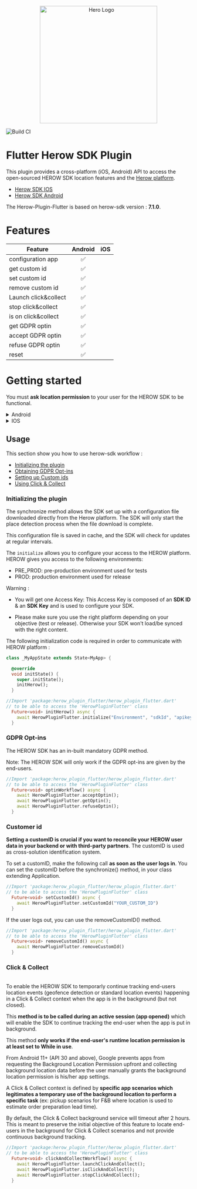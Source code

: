 <p align="center">
  <a href="https://www.herow.io/" target="blank"><img src="https://uploads-ssl.webflow.com/5ef0d4414918620b0477c25e/5ef21969897eb53ed7491072_logo_tech-herow-300x150.png" width="320" alt="Hero Logo" /></a>
</p>

![Build CI](https://github.com/github/herowio/herow-plugin-flutter/actions/workflows/flutter-ci.yml/badge.svg?event=pull_request)

# Flutter Herow SDK Plugin

This plugin provides a cross-platform (iOS, Android) API to access the open-sourced HEROW SDK
location features and the [Herow platform](https://herow.io).

* [Herow SDK IOS](https://github.com/herowio/herow-sdk-ios)
* [Herow SDK Android](https://github.com/herowio/herow-sdk-android)

The Herow-Plugin-Flutter is based on herow-sdk version : **7.1.0**.

# Features 

| Feature                        | Android  | iOS    | 
| -------                        |:-------: | :-----:|
| configuration app              |✅        |        |
| get custom id                  |✅        |        |
| set custom id                  |✅        |        |
| remove custom id               |✅        |        |
| Launch click&collect           |✅        |        |
| stop click&collect             |✅        |        |
| is on click&collect            |✅        |        |
| get GDPR optin                 |✅        |        |
| accept GDPR optin              |✅        |        |
| refuse GDPR optin              |✅        |        |
| reset                          |✅        |        |


# Getting started

You must **ask location permission** to your user for the HEROW SDK to be functional.

<details>
<summary>Android</summary>

Add location permission in your `AndroidManifests.xml` : 

```xml
    <uses-permission android:name="android.permission.ACCESS_COARSE_LOCATION" />
    <uses-permission android:name="android.permission.ACCESS_FINE_LOCATION" />
    <uses-permission android:name="android.permission.ACCESS_BACKGROUND_LOCATION" />
```

</details>

<details>
<summary>IOS</summary>

**Not Implemented yet**

</details>


## Usage

This section show you how to use herow-sdk workflow : 

 - [Initializing the plugin](#initializing-the-plugin)
 - [Obtaining GDPR Opt-ins](#gdpr-opt-ins)
 - [Setting up Custom ids](#customer-id)
 - [Using Click & Collect](#click--collect)

### Initializing the plugin

The synchronize method allows the SDK set up with a configuration file downloaded directly from the Herow platform. The SDK will only start the place detection process when the file download is complete.

This configuration file is saved in cache, and the SDK will check for updates at regular intervals.

The `initialize` allows you to configure your access to the HEROW platform. HEROW gives you access to the following environments:

- PRE_PROD: pre-production environment used for tests
- PROD: production environment used for release


Warning :

- You will get one Access Key: This Access Key is composed of an **SDK ID** & an **SDK Key** and is used to configure your SDK.

- Please make sure you use the right platform depending on your objective (test or release). Otherwise your SDK won't load/be synced with the right content.
  

The following initialization code is required in order to communicate with HEROW platform : 

```dart
class _MyAppState extends State<MyApp> {

  @override
  void initState() {
    super.initState();
    initHerow();
  }

//Import 'package:herow_plugin_flutter/herow_plugin_flutter.dart'
// to be able to access the 'HerowPluginFlutter' class
  Future<void> initHerow() async {
    await HerowPluginFlutter.initialize("Environment", "sdkId", "apikey");
  }
```

### GDPR Opt-ins

The HEROW SDK has an in-built mandatory GDPR method.

Note: The HEROW SDK will only work if the GDPR opt-ins are given by the end-users.

```dart
//Import 'package:herow_plugin_flutter/herow_plugin_flutter.dart'
// to be able to access the 'HerowPluginFlutter' class
  Future<void> optinWorkflow() async {
    await HerowPluginFlutter.acceptOptin();
    await HerowPluginFlutter.getOptin();
    await HerowPluginFlutter.refuseOptin();
  }
```

### Customer id

**Setting a customID is crucial if you want to reconcile your HEROW user data in your backend or with third-party partners**. The customID is used as cross-solution identification system.


To set a customID, make the following call **as soon as the user logs in**. You can set the customID before the synchronize() method, in your class extending Application.

```dart
//Import 'package:herow_plugin_flutter/herow_plugin_flutter.dart'
// to be able to access the 'HerowPluginFlutter' class
  Future<void> setCustomId() async {
    await HerowPluginFlutter.setCustomId("YOUR_CUSTOM_ID")
  }
```

If the user logs out, you can use the removeCustomID() method. 
 
```dart
//Import 'package:herow_plugin_flutter/herow_plugin_flutter.dart'
// to be able to access the 'HerowPluginFlutter' class
  Future<void> removeCustomId() async {
    await HerowPluginFlutter.removeCustomId()
  }
```

### Click & Collect
<br>
To enable the HEROW SDK to temporarly continue tracking end-users location events (geofence detection or standard location events) happening in a Click & Collect context when the app is in the background (but not closed).

This **method is to be called during an active session (app opened)** which will enable the SDK to continue tracking the end-user when the app is put in background.

This method **only works if the end-user's runtime location permission is at least set to While in use**.

From Android 11+ (API 30 and above), Google prevents apps from requesting the Background Location Permission upfront and collecting background location data before the user manually grants the background location permission is his/her app settings.

A Click & Collect context is defined by **specific app scenarios which legitimates a temporary use of the background location to perform a specific task** (ex: pickup scenarios for F&B where location is used to estimate order preparation lead time).

By default, the Click & Collect background service will timeout after 2 hours. This is meant to preserve the initial objective of this feature to locate end-users in the background for Click & Collect scenarios and not provide continuous background tracking.

```dart
//Import 'package:herow_plugin_flutter/herow_plugin_flutter.dart'
// to be able to access the 'HerowPluginFlutter' class
  Future<void> clickAndCollectWorkflow() async {
    await HerowPluginFlutter.launchClickAndCollect();
    await HerowPluginFlutter.isClickAndCollect();
    await HerowPluginFlutter.stopClickAndCollect();
  }
```